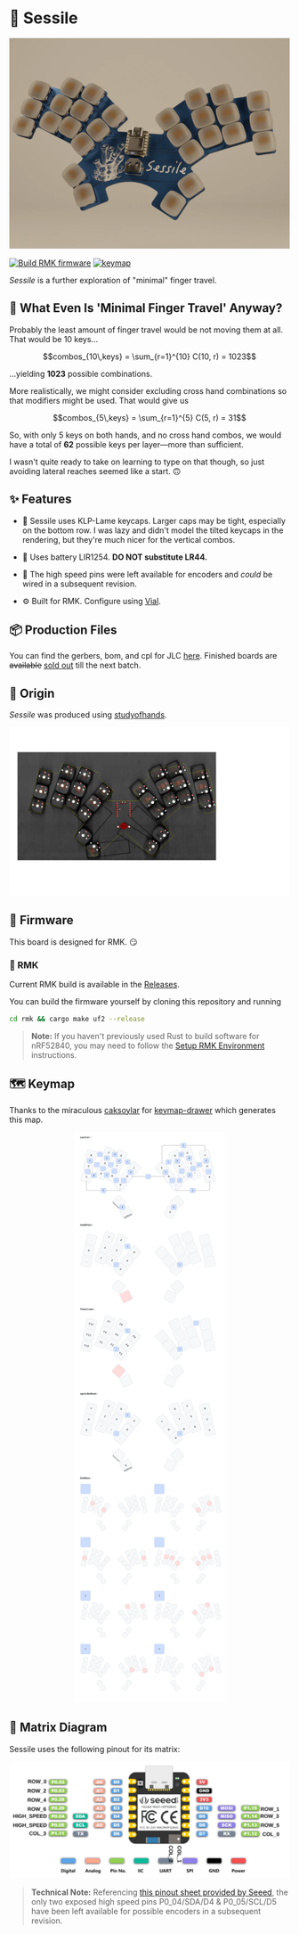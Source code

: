 # 🧽 Sessile

![sessile render](.images/render.webp)

[![Build RMK firmware](https://github.com/willpuckett/sessile/actions/workflows/rmk.yml/badge.svg)](https://github.com/willpuckett/sessile/actions/workflows/rmk.yml)
[![keymap](https://github.com/willpuckett/sessile/actions/workflows/keymap.yml/badge.svg)](https://github.com/willpuckett/sessile/actions/workflows/keymap.yml)

_Sessile_ is a further exploration of "minimal" finger travel.

## 🤔 What Even Is 'Minimal Finger Travel' Anyway?

Probably the least amount of finger travel would be not moving them at all. That
would be 10 keys...

```math
combos_{10\,keys} = \sum_{r=1}^{10} C(10, r) = 1023
```

...yielding **1023** possible combinations.

More realistically, we might consider excluding cross hand combinations so that
modifiers might be used. That would give us

```math
combos_{5\,keys} = \sum_{r=1}^{5} C(5, r) = 31
```

So, with only 5 keys on both hands, and no cross hand combos, we would have a
total of **62** possible keys per layer—more than sufficient.

I wasn't quite ready to take on learning to type on that though, so just
avoiding lateral reaches seemed like a start. 🙃

## ✨ Features

- 🧩 Sessile uses KLP-Lame keycaps. Larger caps may be tight, especially on the
  bottom row. I was lazy and didn't model the tilted keycaps in the rendering,
  but they're much nicer for the vertical combos.

- 🔋 Uses battery LIR1254. **DO NOT substitute LR44.**

- 🔌 The high speed pins were left available for encoders and _could_ be wired
  in a subsequent revision.

- ⚙️ Built for RMK. Configure using [Vial](https://get.vial.today).

## 📦 Production Files

You can find the gerbers, bom, and cpl for JLC
[here](board/output/pcbs/jlcpcb/production_files/). Finished boards are
~~available~~ [sold out](https://octule.com/listing/1842172090/sessile) till the
next batch.

## 🎨 Origin

_Sessile_ was produced using
[studyofhands](https://github.com/willpuckett/studyofhands).

![study of hands](.images/sessile_study.svg)

## 🚀 Firmware

This board is designed for RMK. 😏

### 🦀 RMK

Current RMK build is available in the
[Releases](https://github.com/willpuckett/sessile/releases/latest).

You can build the firmware yourself by cloning this repository and running

```bash
cd rmk && cargo make uf2 --release
```

> **Note:** If you haven't previously used Rust to build software for nRF52840,
> you may need to follow the
> [Setup RMK Environment](https://rmk.rs/guide/user_guide/2-2_local_compilation#setup-rmk-environment)
> instructions.

## 🗺️ Keymap

Thanks to the miraculous [caksoylar](https://github.com/caksoylar) for
[keymap-drawer](https://github.com/caksoylar/keymap-drawer/tree/main) which
generates this map.

<div style="text-align: center;">
    
![Caster Befuddle Variant](.images/keymap.svg)

</div>

## 🔌 Matrix Diagram

Sessile uses the following pinout for its matrix:

![sessile_matrix](.images/matrix.svg)

> **Technical Note:** Referencing
> [this pinout sheet provided by Seeed](https://files.seeedstudio.com/wiki/XIAO-BLE/XIAO-nRF52840-pinout_sheet.xlsx),
> the only two exposed high speed pins P0_04/SDA/D4 & P0_05/SCL/D5 have been
> left available for possible encoders in a subsequent revision.
